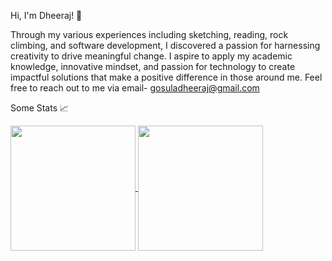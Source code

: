 Hi, I'm Dheeraj! 👋

Through my various experiences including sketching, reading, rock climbing, and software development, I discovered a passion for harnessing creativity to drive meaningful change. I aspire to apply my academic knowledge, innovative mindset, and passion for technology to create impactful solutions that make a positive difference in those around me. Feel free to reach out to me via email- gosuladheeraj@gmail.com

Some Stats :chart_with_upwards_trend:

<a href="https://github.com/dheeraj-g/github-readme-stats">
  <img height=200 align="center" src="https://github-readme-stats.vercel.app/api?username=dheeraj-g&theme=dark" />
</a>
<a href="https://github.com/dheeraj-g/convoychat">
  <img height=200 align="center" src="https://github-readme-stats.vercel.app/api/top-langs?username=dheeraj-g&layout=compact&langs_count=8&card_width=320&theme=dark" />
</a>
<!--
**Dheeraj-G/Dheeraj-G** is a ✨ _special_ ✨ repository because its `README.md` (this file) appears on your GitHub profile.

Here are some ideas to get you started:

- 🔭 I’m currently working on ...
- 🌱 I’m currently learning ...
- 👯 I’m looking to collaborate on ...
- 🤔 I’m looking for help with ...
- 💬 Ask me about ...
- 📫 How to reach me: ...
- 😄 Pronouns: ...
- ⚡ Fun fact: ...
-->
